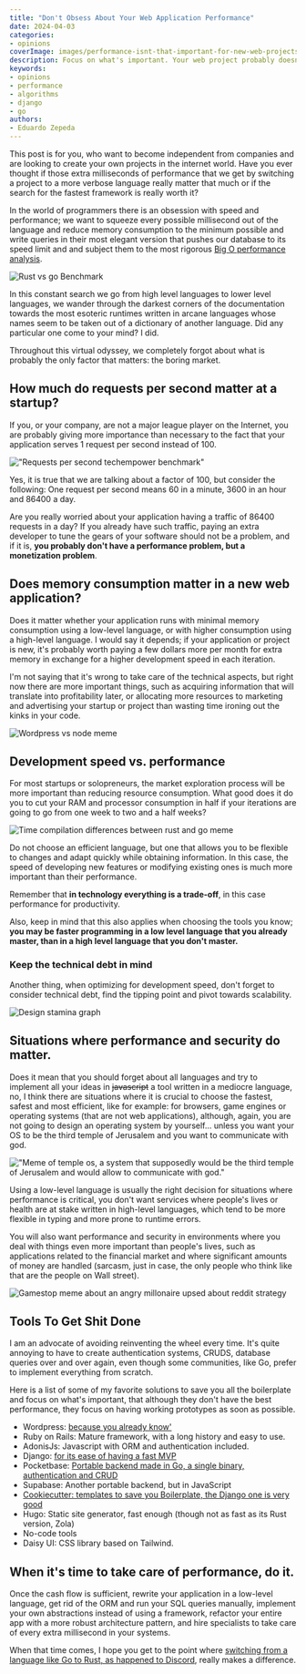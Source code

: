 ```yaml
---
title: "Don't Obsess About Your Web Application Performance"
date: 2024-04-03
categories:
- opinions
coverImage: images/performance-isnt-that-important-for-new-web-projects.jpg
description: Focus on what's important. Your web project probably doesn't require those extra milliseconds of performance or even the fastest framework out there and you may need to focus more on the business side.
keywords:
- opinions
- performance
- algorithms
- django
- go
authors:
- Eduardo Zepeda
---
```


This post is for you, who want to become independent from companies and are looking to create your own projects in the internet world. Have you ever thought if those extra milliseconds of performance that we get by switching a project to a more verbose language really matter that much or if the search for the fastest framework is really worth it?

In the world of programmers there is an obsession with speed and performance; we want to squeeze every possible millisecond out of the language and reduce memory consumption to the minimum possible and write queries in their most elegant version that pushes our database to its speed limit and and subject them to the most rigorous [Big O performance analysis](/en/the-big-o-notation/).


![Rust vs go Benchmark](images/rust-and-go-performance-for-common-data-structures-arrays.webp)

In this constant search we go from high level languages to lower level languages, we wander through the darkest corners of the documentation towards the most esoteric runtimes written in arcane languages whose names seem to be taken out of a dictionary of another language. Did any particular one come to your mind? I did. 

Throughout this virtual odyssey, we completely forgot about what is probably the only factor that matters: the boring market.


## How much do requests per second matter at a startup?

If you, or your company, are not a major league player on the Internet, you are probably giving more importance than necessary to the fact that your application serves 1 request per second instead of 100. 

!["Requests per second techempower benchmark"](images/techempower-benchmark.png "Some frameworks can handle up to 600k requests per second")

Yes, it is true that we are talking about a factor of 100, but consider the following:
One request per second means 60 in a minute, 3600 in an hour and 86400 a day. 

Are you really worried about your application having a traffic of 86400 requests in a day? If you already have such traffic, paying an extra developer to tune the gears of your software should not be a problem, and if it is, **you probably don't have a performance problem, but a monetization problem**.

## Does memory consumption matter in a new web application?

Does it matter whether your application runs with minimal memory consumption using a low-level language, or with higher consumption using a high-level language. I would say it depends; if your application or project is new, it's probably worth paying a few dollars more per month for extra memory in exchange for a higher development speed in each iteration. 

I'm not saying that it's wrong to take care of the technical aspects, but right now there are more important things, such as acquiring information that will translate into profitability later, or allocating more resources to marketing and advertising your startup or project than wasting time ironing out the kinks in your code.

![Wordpress vs node meme](images/wordpress-meme.jpg)

## Development speed vs. performance

For most startups or solopreneurs, the market exploration process will be more important than reducing resource consumption. What good does it do you to cut your RAM and processor consumption in half if your iterations are going to go from one week to two and a half weeks?

![Time compilation differences between rust and go meme](images/rustaceans-vs-gophers.png)

Do not choose an efficient language, but one that allows you to be flexible to changes and adapt quickly while obtaining information. In this case, the speed of developing new features or modifying existing ones is much more important than their performance.

Remember that **in technology everything is a trade-off**, in this case performance for productivity.

Also, keep in mind that this also applies when choosing the tools you know; **you may be faster programming in a low level language that you already master, than in a high level language that you don't master.**

### Keep the technical debt in mind

Another thing, when optimizing for development speed, don't forget to consider technical debt, find the tipping point and pivot towards scalability.

![Design stamina graph](images/design-stamina-graph.jpg "Credits: Martin Fowler")

## Situations where performance and security do matter.

Does it mean that you should forget about all languages and try to implement all your ideas in ~~javascript~~ a tool written in a mediocre language, no, I think there are situations where it is crucial to choose the fastest, safest and most efficient, like for example: for browsers, game engines or operating systems (that are not web applications), although, again, you are not going to design an operating system by yourself... unless you want your OS to be the third temple of Jerusalem and you want to communicate with god.

!["Meme of temple os, a system that supposedly would be the third temple of Jerusalem and would allow to communicate with god."](images/temple-os.webp)

Using a low-level language is usually the right decision for situations where performance is critical, you don't want services where people's lives or health are at stake written in high-level languages, which tend to be more flexible in typing and more prone to runtime errors.

You will also want performance and security in environments where you deal with things even more important than people's lives, such as applications related to the financial market and where significant amounts of money are handled (sarcasm, just in case, the only people who think like that are the people on Wall street).

![Gamestop meme about an angry millonaire upsed about reddit strategy](images/gamestop-meme.jpg)

## Tools To Get Shit Done
I am an advocate of avoiding reinventing the wheel every time. It's quite annoying to have to create authentication systems, CRUDS, database queries over and over again, even though some communities, like Go, prefer to implement everything from scratch.

Here is a list of some of my favorite solutions to save you all the boilerplate and focus on what's important, that although they don't have the best performance, they focus on having working prototypes as soon as possible.

- Wordpress: [because you already know'](/en/to-program-a-blog-or-to-use-wordpress/)
- Ruby on Rails: Mature framework, with a long history and easy to use.
- AdonisJs: Javascript with ORM and authentication included.
- Django: [for its ease of having a fast MVP](/en/why-should-you-use-django-framework/)
- Pocketbase: [Portable backend made in Go, a single binary, authentication and CRUD](https://pocketbase.io/)
- Supabase: Another portable backend, but in JavaScript
- [Cookiecutter: templates to save you Boilerplate, the Django one is very good](/en/cookiecutter-django-for-configuring-and-deploying-in-django/)
- Hugo: Static site generator, fast enough (though not as fast as its Rust version, Zola)
- No-code tools
- Daisy UI: CSS library based on Tailwind.


## When it's time to take care of performance, do it.

Once the cash flow is sufficient, rewrite your application in a low-level language, get rid of the ORM and run your SQL queries manually, implement your own abstractions instead of using a framework, refactor your entire app with a more robust architecture pattern, and hire specialists to take care of every extra millisecond in your systems.

When that time comes, I hope you get to the point where [switching from a language like Go to Rust, as happened to Discord](https://discord.com/blog/why-discord-is-switching-from-go-to-rust), really makes a difference.


